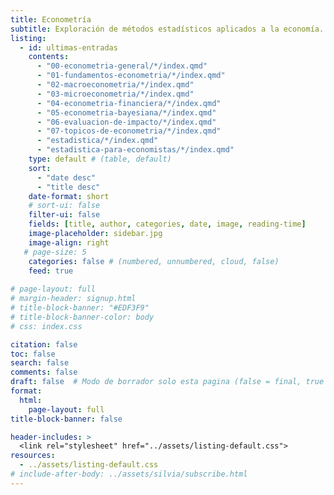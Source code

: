 ```yaml
---
title: Econometría
subtitle: Exploración de métodos estadísticos aplicados a la economía. Aquí encontrarás desde teoría econométrica hasta ejercicios prácticos, modelos de predicción, análisis de series de tiempo y aplicaciones en datos reales usando R, Gretl, Stata y otros.
listing:
  - id: ultimas-entradas
    contents: 
      - "00-econometria-general/*/index.qmd"
      - "01-fundamentos-econometria/*/index.qmd"
      - "02-macroeconometria/*/index.qmd"
      - "03-microeconometria/*/index.qmd"
      - "04-econometria-financiera/*/index.qmd"
      - "05-econometria-bayesiana/*/index.qmd"
      - "06-evaluacion-de-impacto/*/index.qmd"
      - "07-topicos-de-econometria/*/index.qmd"
      - "estadistica/*/index.qmd"
      - "estadistica-para-economistas/*/index.qmd"
    type: default # (table, default)
    sort: 
      - "date desc"
      - "title desc"
    date-format: short
    # sort-ui: false
    filter-ui: false
    fields: [title, author, categories, date, image, reading-time]
    image-placeholder: sidebar.jpg
    image-align: right
   # page-size: 5
    categories: false # (numbered, unnumbered, cloud, false)
    feed: true
    
# page-layout: full
# margin-header: signup.html
# title-block-banner: "#EDF3F9"
# title-block-banner-color: body
# css: index.css

citation: false
toc: false
search: false
comments: false
draft: false  # Modo de borrador solo esta pagina (false = final, true = borrador)
format: 
  html: 
    page-layout: full
title-block-banner: false

header-includes: >
  <link rel="stylesheet" href="../assets/listing-default.css">
resources:
  - ../assets/listing-default.css
# include-after-body: ../assets/silvia/subscribe.html
---
```






<script data-name="BMC-Widget" data-cfasync="false" src="https://cdnjs.buymeacoffee.com/1.0.0/widget.prod.min.js" data-id="achalmaedison" data-description="Support me on Buy me a coffee!" data-message="¡Apóyame con un café! ☕✨
Si disfrutas mis blogs y artículos sobre economía, finanzas y análisis de datos, tu apoyo me ayudará a seguir creando contenido de calidad. ¡Gracias por contribuir a este espacio de aprendizaje! 🚀📚" data-color="#FF5F5F" data-position="Right" data-x_margin="18" data-y_margin="18"></script>